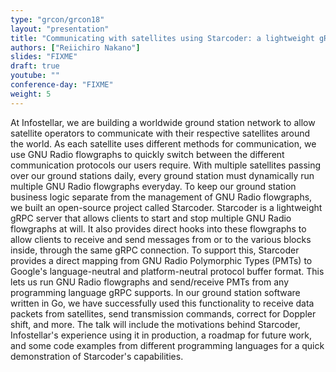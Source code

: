 ```yaml
---
type: "grcon/grcon18"
layout: "presentation"
title: "Communicating with satellites using Starcoder: a lightweight gRPC server for managing GNU Radio flowgraphs in production"
authors: ["Reiichiro Nakano"]
slides: "FIXME"
draft: true
youtube: ""
conference-day: "FIXME"
weight: 5
---
```

At Infostellar, we are building a worldwide ground station network to allow satellite operators to communicate with their respective satellites around the world. As each satellite uses different methods for communication, we use GNU Radio flowgraphs to quickly switch between the different communication protocols our users require. With multiple satellites passing over our ground stations daily, every ground station must dynamically run multiple GNU Radio flowgraphs everyday. To keep our ground station business logic separate from the management of GNU Radio flowgraphs, we built an open-source project called Starcoder. Starcoder is a lightweight gRPC server that allows clients to start and stop multiple GNU Radio flowgraphs at will. It also provides direct hooks into these flowgraphs to allow clients to receive and send messages from or to the various blocks inside, through the same gRPC connection. To support this, Starcoder provides a direct mapping from GNU Radio Polymorphic Types (PMTs) to Google's language-neutral and platform-neutral protocol buffer format. This lets us run GNU Radio flowgraphs and send/receive PMTs from any programming language gRPC supports. In our ground station software written in Go, we have successfully used this functionality to receive data packets from satellites, send transmission commands, correct for Doppler shift, and more. The talk will include the motivations behind Starcoder, Infostellar's experience using it in production, a roadmap for future work, and some code examples from different programming languages for a quick demonstration of Starcoder's capabilities.
